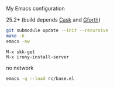 My Emacs configuration

25.2+ (build depends [Cask](http://cask.readthedocs.io/en/latest/) and [Gforth](https://savannah.gnu.org/projects/gforth/))
```sh
git submodule update --init --recursive
make -k
emacs -nw
```
```
M-x skk-get
M-x irony-install-server
```

no network
```sh
emacs -q --load rc/base.el
```
